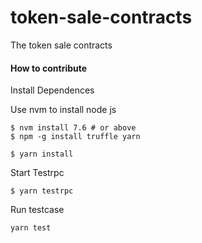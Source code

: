 # token-sale-contracts
The token sale contracts

#### How to contribute

Install Dependences

Use nvm to install node js
```
$ nvm install 7.6 # or above
$ npm -g install truffle yarn
```

```
$ yarn install
```

Start Testrpc
```
$ yarn testrpc
```

Run testcase
```
yarn test
```
